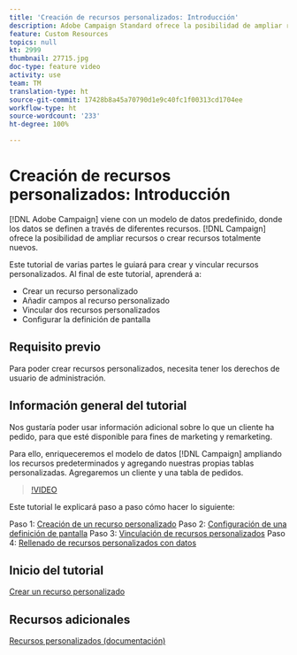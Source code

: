 ```yaml
---
title: 'Creación de recursos personalizados: Introducción'
description: Adobe Campaign Standard ofrece la posibilidad de ampliar recursos o crear recursos totalmente nuevos. Este tutorial de varias partes le guiará para crear y vincular recursos personalizados.
feature: Custom Resources
topics: null
kt: 2999
thumbnail: 27715.jpg
doc-type: feature video
activity: use
team: TM
translation-type: ht
source-git-commit: 17428b8a45a70790d1e9c40fc1f00313cd1704ee
workflow-type: ht
source-wordcount: '233'
ht-degree: 100%

---
```



# Creación de recursos personalizados: Introducción

[!DNL Adobe Campaign] viene con un modelo de datos predefinido, donde los datos se definen a través de diferentes recursos. [!DNL Campaign] ofrece la posibilidad de ampliar recursos o crear recursos totalmente nuevos.

Este tutorial de varias partes le guiará para crear y vincular recursos personalizados. Al final de este tutorial, aprenderá a:

* Crear un recurso personalizado
* Añadir campos al recurso personalizado
* Vincular dos recursos personalizados
* Configurar la definición de pantalla

## Requisito previo

Para poder crear recursos personalizados, necesita tener los derechos de usuario de administración.

## Información general del tutorial

Nos gustaría poder usar información adicional sobre lo que un cliente ha pedido, para que esté disponible para fines de marketing y remarketing.

Para ello, enriqueceremos el modelo de datos [!DNL Campaign] ampliando los recursos predeterminados y agregando nuestras propias tablas personalizadas. Agregaremos un cliente y una tabla de pedidos.

>[!VIDEO](https://video.tv.adobe.com/v/27715?quality=9&captions=spa)

Este tutorial le explicará paso a paso cómo hacer lo siguiente:

Paso 1: [Creación de un recurso personalizado](./creating-a-custom-resource.md)
Paso 2: [Configuración de una definición de pantalla](./configuring-a-screen-definition-for-a-custom-resource.md)
Paso 3: [Vinculación de recursos personalizados](./linking-custom-resources.md)
Paso 4: [Rellenado de recursos personalizados con datos](./populate-custom-resources-with-data.md)

## Inicio del tutorial

[Crear un recurso personalizado](./creating-a-custom-resource.md)

## Recursos adicionales

[Recursos personalizados (documentación)](https://experienceleague.adobe.com/docs/campaign-standard/using/working-with-apis/global-concepts/custom-resources.html?lang=es)
